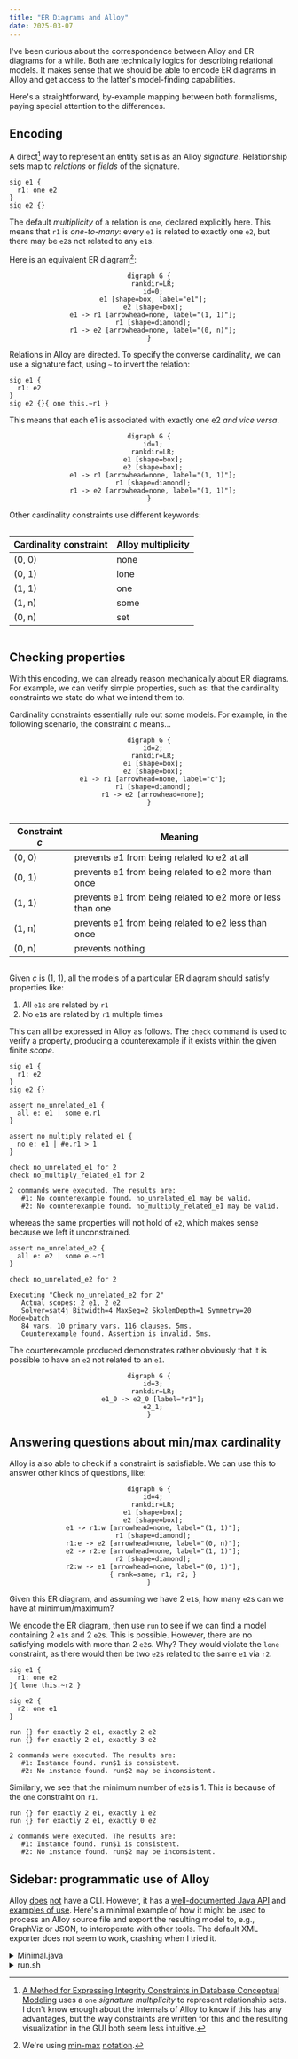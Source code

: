 ```yaml
---
title: "ER Diagrams and Alloy"
date: 2025-03-07
---
```


I've been curious about the correspondence between Alloy and ER diagrams for a while.
Both are technically logics for describing relational models.
It makes sense that we should be able to encode ER diagrams in Alloy and get access to the latter's model-finding capabilities.

Here's a straightforward, by-example mapping between both formalisms, paying special attention to the differences.

## Encoding

A direct[^2] way to represent an entity set is as an Alloy *signature*.
Relationship sets map to *relations* or *fields* of the signature.

<!-- https://alloy.readthedocs.io/en/latest/language/signatures.html -->

```alloy
sig e1 {
  r1: one e2
}
sig e2 {}
```

The default *multiplicity* of a relation is `one`, declared explicitly here.
This means that `r1` is *one-to-many*: every `e1` is related to exactly one `e2`, but there may be `e2`s not related to any `e1`s.

Here is an equivalent ER diagram[^1]:

<div style="text-align: center">


```graphviz
digraph G {
  rankdir=LR;
  id=0;
  e1 [shape=box, label="e1"];
  e2 [shape=box];
  e1 -> r1 [arrowhead=none, label="(1, 1)"];
  r1 [shape=diamond];
  r1 -> e2 [arrowhead=none, label="(0, n)"];
}
```

</div>

Relations in Alloy are directed.
To specify the converse cardinality, we can use a signature fact, using `~` to invert the relation:

```alloy
sig e1 {
  r1: e2
}
sig e2 {}{ one this.~r1 }
```

This means that each e1 is associated with exactly one e2 *and vice versa*.

<div style="text-align: center">

```graphviz
digraph G {
  id=1;
  rankdir=LR;
  e1 [shape=box];
  e2 [shape=box];
  e1 -> r1 [arrowhead=none, label="(1, 1)"];
  r1 [shape=diamond];
  r1 -> e2 [arrowhead=none, label="(1, 1)"];
}
```

</div>

Other cardinality constraints use different keywords:

<div style="display: flex; justify-content: center; text-align: center">

| Cardinality constraint | Alloy multiplicity |
| ---------------------- | ------------------ |
| (0, 0)                 | none               |
| (0, 1)                 | lone               |
| (1, 1)                 | one                |
| (1, n)                 | some               |
| (0, n)                 | set                |

</div>

<!-- aggregation -->

## Checking properties

With this encoding, we can already reason mechanically about ER diagrams.
For example, we can verify simple properties, such as: that the cardinality constraints we state do what we intend them to.

Cardinality constraints essentially rule out some models. For example, in the following scenario, the constraint $c$ means...

<div style="text-align: center">

```graphviz
digraph G {
  id=2;
  rankdir=LR;
  e1 [shape=box];
  e2 [shape=box];
  e1 -> r1 [arrowhead=none, label="c"];
  r1 [shape=diamond];
  r1 -> e2 [arrowhead=none];
}
```

</div>

<div style="display: flex; justify-content: center; text-align: left">

| Constraint $c$ | Meaning                                                    |
| -------------- | ---------------------------------------------------------- |
| (0, 0)         | prevents e1 from being related to e2 at all                |
| (0, 1)         | prevents e1 from being related to e2 more than once        |
| (1, 1)         | prevents e1 from being related to e2 more or less than one |
| (1, n)         | prevents e1 from being related to e2 less than once        |
| (0, n)         | prevents nothing                                           |

</div>

Given $c$ is (1, 1), all the models of a particular ER diagram should satisfy properties like:

1. All `e1`s are related by `r1`
2. No `e1`s are related by `r1` multiple times

This can all be expressed in Alloy as follows.
The `check` command is used to verify a property, producing a counterexample if it exists within the given finite *scope*.

```alloy
sig e1 {
  r1: e2
}
sig e2 {}

assert no_unrelated_e1 {
  all e: e1 | some e.r1
}

assert no_multiply_related_e1 {
  no e: e1 | #e.r1 > 1
}

check no_unrelated_e1 for 2
check no_multiply_related_e1 for 2
```

```text
2 commands were executed. The results are:
   #1: No counterexample found. no_unrelated_e1 may be valid.
   #2: No counterexample found. no_multiply_related_e1 may be valid.
```

whereas the same properties will not hold of `e2`, which makes sense because we left it unconstrained.

```alloy
assert no_unrelated_e2 {
  all e: e2 | some e.~r1
}

check no_unrelated_e2 for 2
```

```text
Executing "Check no_unrelated_e2 for 2"
   Actual scopes: 2 e1, 2 e2
   Solver=sat4j Bitwidth=4 MaxSeq=2 SkolemDepth=1 Symmetry=20 Mode=batch
   84 vars. 10 primary vars. 116 clauses. 5ms.
   Counterexample found. Assertion is invalid. 5ms.
```

The counterexample produced demonstrates rather obviously that it is possible to have an `e2` not related to an `e1`.

<div style="text-align: center">

```graphviz
digraph G {
  id=3;
  rankdir=LR;
  e1_0 -> e2_0 [label="r1"];
  e2_1;
}
```

</div>

## Answering questions about min/max cardinality

Alloy is also able to check if a constraint is satisfiable.
We can use this to answer other kinds of questions, like:

<div style="text-align: center">

```graphviz
digraph G {
  id=4;
  rankdir=LR;
  e1 [shape=box];
  e2 [shape=box];
  e1 -> r1:w [arrowhead=none, label="(1, 1)"];
  r1 [shape=diamond];
  r1:e -> e2 [arrowhead=none, label="(0, n)"];
  e2 -> r2:e [arrowhead=none, label="(1, 1)"];
  r2 [shape=diamond];
  r2:w -> e1 [arrowhead=none, label="(0, 1)"];
  { rank=same; r1; r2; }
}
```

</div>

Given this ER diagram, and assuming we have 2 `e1`s, how many `e2`s can we have at minimum/maximum?

We encode the ER diagram, then use `run` to see if we can find a model containing 2 `e1`s and 2 `e2`s.
This is possible.
However, there are no satisfying models with more than 2 `e2`s.
Why? They would violate the `lone` constraint, as there would then be two `e2`s related to the same `e1` via `r2`.

```alloy
sig e1 {
  r1: one e2
}{ lone this.~r2 }

sig e2 {
  r2: one e1
}

run {} for exactly 2 e1, exactly 2 e2
run {} for exactly 2 e1, exactly 3 e2
```

```text
2 commands were executed. The results are:
   #1: Instance found. run$1 is consistent.
   #2: No instance found. run$2 may be inconsistent.
```

Similarly, we see that the minimum number of `e2`s is 1.
This is because of the `one` constraint on `r1`.

```alloy
run {} for exactly 2 e1, exactly 1 e2
run {} for exactly 2 e1, exactly 0 e2
```

```text
2 commands were executed. The results are:
   #1: Instance found. run$1 is consistent.
   #2: No instance found. run$2 may be inconsistent.
```

## Sidebar: programmatic use of Alloy

Alloy [does](https://alloytools.discourse.group/t/commandline-options-clash/214) [not](https://alloytools.discourse.group/t/how-can-i-run-alloy-in-command-line/275) have a CLI.
However, it has a [well-documented Java API](https://alloytools.org/documentation/alloy-api/index.html) and [examples of use](https://github.com/AlloyTools/org.alloytools.alloy/tree/master/org.alloytools.alloy.application/src/test/java/edu/mit/csail/sdg/alloy4whole).
Here's a minimal example of how it might be used to process an Alloy source file and export the resulting model to, e.g., GraphViz or JSON, to interoperate with other tools.
The default XML exporter does not seem to work, crashing when I tried it.

<details>
<summary>Minimal.java</summary>

```java
import edu.mit.csail.sdg.alloy4.*;
import edu.mit.csail.sdg.ast.*;
import edu.mit.csail.sdg.ast.Module;
import edu.mit.csail.sdg.parser.*;
import edu.mit.csail.sdg.translator.*;

public final class Minimal {
  public static void main(String[] args) throws Err {
    A4Reporter rep = A4Reporter.NOP;
    for (String filename : args) {
      Module world = CompUtil.parseEverything_fromFile(rep, null, filename);
      for (Command command : world.getAllCommands()) {
        A4Solution ans = TranslateAlloyToKodkod.execute_command(rep, world.getAllReachableSigs(), command, new A4Options());
        if (ans.satisfiable()) {
          // crashes
          // ans.writeXML("output.xml");
          for (Sig s : ans.getAllReachableSigs()) {
            if (!s.label.contains("this")) {
              continue;
            }
            System.out.println(s.label + ":");
            System.out.println(ans.eval(s, 0));
            for (Sig.Field f : s.getFields()) {
              System.out.println("  " + f.label + ": " + ans.eval(f, 0));
            }
          }
        }
      }
    }
  }
}
```
</details>

<details>
<summary>run.sh</summary>

```sh
#!/bin/bash
jar=/Applications/Alloy.app/Contents/Resources/org.alloytools.alloy.dist.jar
set -ex
javac -cp $jar Minimal.java
java -cp .:$jar Minimal erd.alloy 2> /dev/null
```

</details>

<!-- There is also a [VS Code extension](https://marketplace.visualstudio.com/items?itemName=ArashSahebolamri.alloy) but I haven't tried it. -->

[^1]: We're using [min-max](https://michael-fuchs-sql.netlify.app/2021/03/03/entity-relationship-diagram-erd/#min-max-notation) [notation](https://en.wikipedia.org/wiki/Entity%E2%80%93relationship_model#Cardinalities).

[^2]: [A Method for Expressing Integrity Constraints in Database Conceptual Modeling](https://www.scielo.org.mx/scielo.php?script=sci_arttext&pid=S1405-55462020000100075) uses a `one` *signature multiplicity* to represent relationship sets. I don't know enough about the internals of Alloy to know if this has any advantages, but the way constraints are written for this and the resulting visualization in the GUI both seem less intuitive.